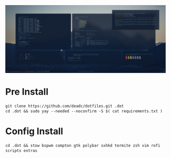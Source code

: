 
![screenshot](screenshot.png)

# Pre Install

    git clone https://github.com/deadc/dotfiles.git .dot
    cd .dot && sudo yay --needed --noconfirm -S $( cat requirements.txt )

# Config Install

    cd .dot && stow bspwm compton gtk polybar sxhkd termite zsh vim rofi scripts extras
